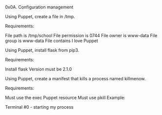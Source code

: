 0x0A. Configuration management

Using Puppet, create a file in /tmp.

Requirements:

File path is /tmp/school
File permission is 0744
File owner is www-data
File group is www-data
File contains I love Puppet

Using Puppet, install flask from pip3.

Requirements:

Install flask
Version must be 2.1.0

Using Puppet, create a manifest that kills a process named killmenow.

Requirements:

Must use the exec Puppet resource
Must use pkill
Example:

Terminal #0 - starting my process

